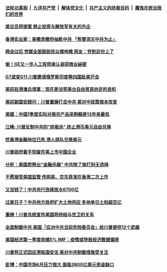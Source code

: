 

####  [法轮功真相](../../../../basic/blob/master/README.md?t=06020201) &nbsp;|&nbsp; [九评共产党](../../../../9ping.md/blob/master/README.md?t=06020201) &nbsp;|&nbsp; [解体党文化](../../../../jtdwh.md/blob/master/README.md?t=06020201)  &nbsp;|&nbsp; [共产主义的终极目的](../../../../gczydzjmd.md/blob/master/README.md?t=06020201) &nbsp;|&nbsp; [魔鬼在统治我们的世界](../../../../mgztzwmdsj.md/blob/master/README.md?t=06020201) 

#### [美议员将提案 禁止投资与解放军有关的外企](../pages/soh7/385147.md?t=06020201) 
#### [香港实业家：美撤资撤侨抽乾中共 「势要消灭中共为止」](../pages/soh7/385097.md?t=06020201) 
#### [两会过后 党媒全面鼓励民众摆地摊 网友：穷到这份上了](../pages/soh7/384915.md?t=06020201) 
#### [偷！GE又一华人工程师承认盗窃商业祕密](../pages/soh7/384897.md?t=06020201) 
#### [G7或变G11 川普邀请俄罗斯印度等四国赴美开会](../pages/soh7/384885.md?t=06020201) 
#### [美前驻港澳总领事：现在是洽签美台自由贸易协定的良机](../pages/soh7/384781.md?t=06020201) 
#### [美前副国安顾问：川普重锤打击中共 美对中政策根本改变](../pages/soh7/384741.md?t=06020201) 
#### [美媒：中国1季度实际对美农产品采购额是13年来最低](../pages/soh7/384649.md?t=06020201) 
#### [江峰: 川普反制中共的“终极杀” 终止港币美元自由兑换](../pages/soh7/384634.md?t=06020201) 
#### [忧香港金融地位已危 港人排队兑换美元](../pages/soh7/384601.md?t=06020201) 
#### [川普政府着手彻查在美上市中国企业](../pages/soh7/384628.md?t=06020201) 
#### [分析：美国若祭出“金融杀器” 中共除了挨打别无选择](../pages/soh7/384577.md?t=06020201) 
#### [不愿接受美国监管 传网易、京东获准在香港二次上市](../pages/soh7/384604.md?t=06020201) 
#### [又没钱了！中共央行连续放水6700亿](../pages/soh7/384607.md?t=06020201) 
#### [过紧日子？中共地方政府扩大土地供应 多地单日土拍超百亿](../pages/soh7/384610.md?t=06020201) 
#### [重磅！川普总统宣布美国将终结与世卫的关系](../pages/soh7/384565.md?t=06020201) 
#### [全面制裁中共 美国「应对中共当前危险委员会」给川普提供12个武器](../pages/soh7/384532.md?t=06020201) 
#### [美国经济第一季度收缩5% IMF：疫情或导致经济数据偏差](../pages/soh7/384439.md?t=06020201) 
#### [ 川普将正式回应港版国安法 美对中共制裁措施受关注](../pages/soh7/384385.md?t=06020201) 
#### [彭博：中国市场6月压力很大 面临3800亿美元资金缺口](../pages/soh7/384382.md?t=06020201) 
